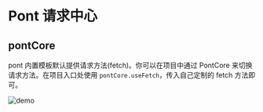 # Pont 请求中心

## pontCore

pont 内置模板默认提供请求方法(fetch)。你可以在项目中通过 PontCore 来切换请求方法。在项目入口处使用 `pontCore.useFetch`，传入自己定制的 fetch 方法即可。

![demo](https://img.alicdn.com/tfs/TB14mnkxYr1gK0jSZR0XXbP8XXa-592-167.png)

